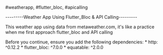 #weatherapp, #flutter_bloc, #apicalling

---------Weather App Using Flutter_Bloc & API Calling---------

This weather app using data from metaweather.com, it's like a practice when me first approach
flutter_bloc and API calling

Before you continue, ensure you add the following dependencies:
    * http: ^0.12.2
    * flutter_bloc: ^7.0.0
    * equatable: ^2.0.0

